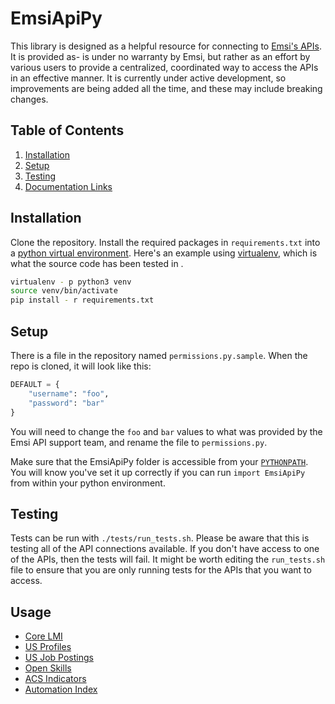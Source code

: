 # EmsiApiPy
This library is designed as a helpful resource for connecting to [Emsi's APIs](https://api.emsidata.com/). It is provided as- is under no warranty by Emsi, but rather as an effort by various users to provide a centralized, coordinated way to access the APIs in an effective manner. It is currently under active development, so improvements are being added all the time, and these may include breaking changes.

## Table of Contents
1. [Installation](  #installation)
2. [Setup](  #Setup)
3. [Testing](  #Testing)
4. [Documentation Links](  #Usage)

## Installation
Clone the repository. Install the required packages in `requirements.txt` into a [python virtual environment](https://www.geeksforgeeks.org/python-virtual-environment/). Here's an example using [virtualenv](https://virtualenv.pypa.io/en/latest/), which is what the source code has been tested in .

```bash
virtualenv - p python3 venv
source venv/bin/activate
pip install - r requirements.txt
```

## Setup
There is a file in the repository named `permissions.py.sample`. When the repo is cloned, it will look like this:

```python
DEFAULT = {
    "username": "foo",
    "password": "bar"
}
```

You will need to change the `foo` and `bar` values to what was provided by the Emsi API support team, and rename the file to `permissions.py`.

Make sure that the EmsiApiPy folder is accessible from your [`PYTHONPATH`](https://bic-berkeley.github.io/psych-214-fall-2016/using_pythonpath.html). You will know you've set it up correctly if you can run `import EmsiApiPy` from within your python environment.

## Testing
Tests can be run with `./tests/run_tests.sh`. Please be aware that this is testing all of the API connections available. If you don't have access to one of the APIs, then the tests will fail. It might be worth editing the `run_tests.sh` file to ensure that you are only running tests for the APIs that you want to access.


## Usage
- [Core LMI](docs/core_lmi.md)
- [US Profiles](docs/us_profiles.md)
- [US Job Postings](docs/us_jpa.md)
- [Open Skills](docs/open_skills.md)
- [ACS Indicators](docs/acs_indicators.md)
- [Automation Index](docs/automation_index.md)

